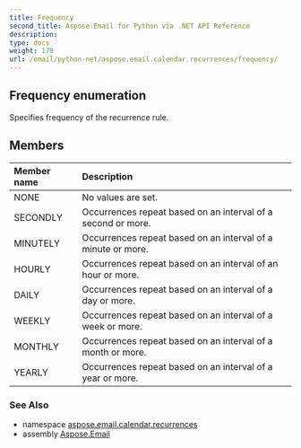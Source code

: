 ```yaml
---
title: Frequency
second_title: Aspose.Email for Python via .NET API Reference
description: 
type: docs
weight: 170
url: /email/python-net/aspose.email.calendar.recurrences/frequency/
---
```


## Frequency enumeration

Specifies frequency of the recurrence rule.

## Members
| Member name | Description |
| :- | :- |
|NONE|No values are set.|
|SECONDLY|Occurrences repeat based on an interval of a second or more.|
|MINUTELY|Occurrences repeat based on an interval of a minute or more.|
|HOURLY|Occurrences repeat based on an interval of an hour or more.|
|DAILY|Occurrences repeat based on an interval of a day or more.|
|WEEKLY|Occurrences repeat based on an interval of a week or more.|
|MONTHLY|Occurrences repeat based on an interval of a month or more.|
|YEARLY|Occurrences repeat based on an interval of a year or more.|

### See Also

* namespace [aspose.email.calendar.recurrences](/email/python-net/aspose.email.calendar.recurrences/)
* assembly [Aspose.Email](/slides/python-net/)

